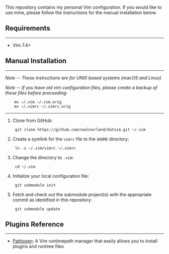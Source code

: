 This repository contains my personal Vim configuration. If you would like to use mine, please follow the instructions for the manual installation below.

## Requirements
---
* Vim 7.4+

## Manual Installation
---
_Note -- These instructions are for UNIX based systems (macOS and Linux)_

_Note -- If you have old vim configuration files, please create a backup of these files before proceeding:_

        mv ~/.vim ~/.vim.orig
        mv ~/.vimrc ~/.vimrc.orig
---
1. Clone from GitHub:

        git clone https://github.com/nealnorland/dotvim.git ~/.vim

2. Create a symlink for the `vimrc` file to the `$HOME` directory: 

        ln -s ~/.vim/vimrc ~/.vimrc

3. Change the directory to `.vim`:

        cd ~/.vim

4. Initialize your local configuration file:

        git submodule init

5. Fetch and check out the submodule project(s) with the appropriate commit as identified in this repository:

        git submodule update
        
## Plugins Reference
---
* [Pathogen](https://github.com/tpope/vim-pathogen): A Vim runtimepath manager that easily allows you to install plugins and runtime files
